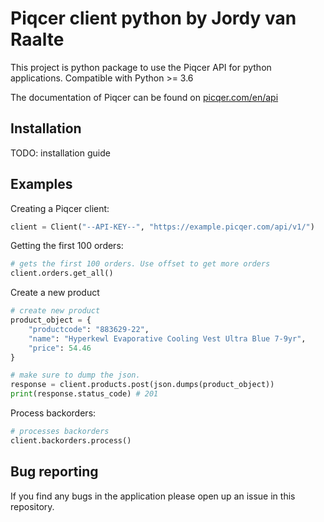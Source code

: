 Piqcer client python by Jordy van Raalte
==========

This project is python package to use the Piqcer API for python applications. Compatible with Python >= 3.6

The documentation of Piqcer can be found on [picqer.com/en/api](https://picqer.com/en/api)

## Installation
TODO: installation guide

## Examples

Creating a Piqcer client:
```python
client = Client("--API-KEY--", "https://example.picqer.com/api/v1/")
```
Getting the first 100 orders:
```python
# gets the first 100 orders. Use offset to get more orders
client.orders.get_all()
```

Create a new product
```python
# create new product
product_object = {
    "productcode": "883629-22",
    "name": "Hyperkewl Evaporative Cooling Vest Ultra Blue 7-9yr",
    "price": 54.46
}

# make sure to dump the json.
response = client.products.post(json.dumps(product_object))
print(response.status_code) # 201
```

Process backorders:
```python
# processes backorders
client.backorders.process()
```


## Bug reporting
If you find any bugs in the application please open up an issue in this repository.
